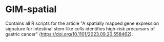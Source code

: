 # GIM-spatial
Contains all R scripts for the article "A spatially mapped gene expression signature for intestinal stem-like cells identifies high-risk precursors of gastric cancer" (https://doi.org/10.1101/2023.09.20.558462).
